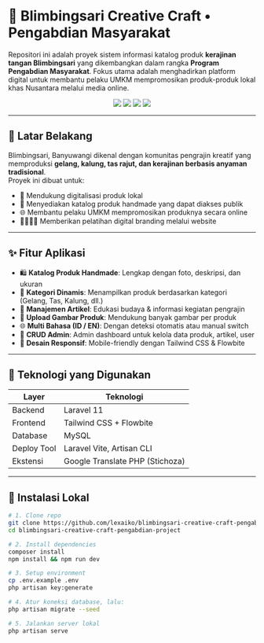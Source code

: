 # 🎨 Blimbingsari Creative Craft • Pengabdian Masyarakat

Repositori ini adalah proyek sistem informasi katalog produk **kerajinan tangan Blimbingsari** yang dikembangkan dalam rangka **Program Pengabdian Masyarakat**. Fokus utama adalah menghadirkan platform digital untuk membantu pelaku UMKM mempromosikan produk-produk lokal khas Nusantara melalui media online.

<p align="center">
  <img src="https://img.shields.io/badge/Laravel-11-red?style=flat&logo=laravel">
  <img src="https://img.shields.io/badge/TailwindCSS-3.x-38bdf8?style=flat&logo=tailwindcss">
  <img src="https://img.shields.io/badge/MySQL-8-blue?style=flat&logo=mysql">
  <img src="https://img.shields.io/github/last-commit/lexaiko/blimbingsari-creative-craft-pengabdian-project">
</p>

---

## 🌿 Latar Belakang

Blimbingsari, Banyuwangi dikenal dengan komunitas pengrajin kreatif yang memproduksi **gelang, kalung, tas rajut, dan kerajinan berbasis anyaman tradisional**.  
Proyek ini dibuat untuk:

- 💼 Mendukung digitalisasi produk lokal
- 🛒 Menyediakan katalog produk handmade yang dapat diakses publik
- 🌐 Membantu pelaku UMKM mempromosikan produknya secara online
- 👨‍👩‍👧‍👦 Memberikan pelatihan digital branding melalui website

---

## ✨ Fitur Aplikasi

- 🛍️ **Katalog Produk Handmade**: Lengkap dengan foto, deskripsi, dan ukuran
- 📂 **Kategori Dinamis**: Menampilkan produk berdasarkan kategori (Gelang, Tas, Kalung, dll.)
- 📝 **Manajemen Artikel**: Edukasi budaya & informasi kegiatan pengrajin
- 📸 **Upload Gambar Produk**: Mendukung banyak gambar per produk
- 🌐 **Multi Bahasa (ID / EN)**: Dengan deteksi otomatis atau manual switch
- 🔐 **CRUD Admin**: Admin dashboard untuk kelola data produk, artikel, user
- 📱 **Desain Responsif**: Mobile-friendly dengan Tailwind CSS & Flowbite

---

## 🧰 Teknologi yang Digunakan

| Layer       | Teknologi                    |
|-------------|------------------------------|
| Backend     | Laravel 11                   |
| Frontend    | Tailwind CSS + Flowbite      |
| Database    | MySQL                        |
| Deploy Tool | Laravel Vite, Artisan CLI    |
| Ekstensi    | Google Translate PHP (Stichoza) |

---

## 🚀 Instalasi Lokal

```bash
# 1. Clone repo
git clone https://github.com/lexaiko/blimbingsari-creative-craft-pengabdian-project.git
cd blimbingsari-creative-craft-pengabdian-project

# 2. Install dependencies
composer install
npm install && npm run dev

# 3. Setup environment
cp .env.example .env
php artisan key:generate

# 4. Atur koneksi database, lalu:
php artisan migrate --seed

# 5. Jalankan server lokal
php artisan serve
